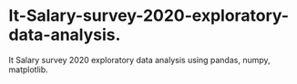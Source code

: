 # It-Salary-survey-2020-exploratory-data-analysis.
It Salary survey 2020 exploratory data analysis using pandas, numpy, matplotlib.
